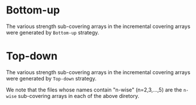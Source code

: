 # Bottom-up
The various strength sub-covering arrays in the incremental covering arrays were generated by `Bottom-up` strategy.

# Top-down
The various strength sub-covering arrays in the incremental covering arrays were generated by `Top-down` strategy.

We note that the files whose names contain "n-wise" (n=2,3,...,5) are the `n-wise` sub-covering arrays in each of the above diretory.
